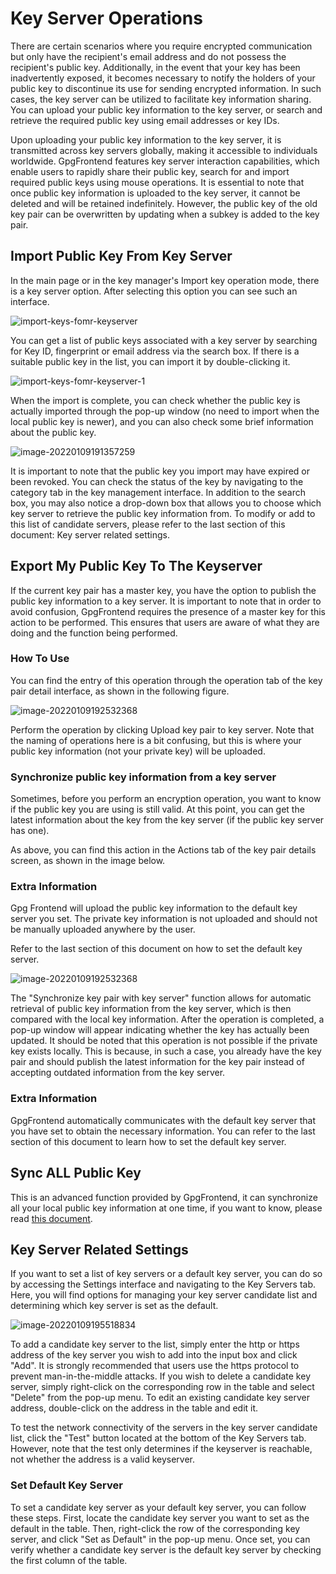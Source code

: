 # Key Server Operations

There are certain scenarios where you require encrypted communication but only
have the recipient's email address and do not possess the recipient's public
key. Additionally, in the event that your key has been inadvertently exposed, it
becomes necessary to notify the holders of your public key to discontinue its
use for sending encrypted information. In such cases, the key server can be
utilized to facilitate key information sharing. You can upload your public key
information to the key server, or search and retrieve the required public key
using email addresses or key IDs.

Upon uploading your public key information to the key server, it is transmitted
across key servers globally, making it accessible to individuals worldwide.
GpgFrontend features key server interaction capabilities, which enable users to
rapidly share their public key, search for and import required public keys using
mouse operations. It is essential to note that once public key information is
uploaded to the key server, it cannot be deleted and will be retained
indefinitely. However, the public key of the old key pair can be overwritten by
updating when a subkey is added to the key pair.

## Import Public Key From Key Server

In the main page or in the key manager's Import key operation mode, there is a
key server option. After selecting this option you can see such an interface.

![import-keys-fomr-keyserver](https://image.cdn.bktus.com/i/2023/11/16/d75cb252-9a65-5b73-01cd-a45b5ff501ef.webp)

You can get a list of public keys associated with a key server by searching for
Key ID, fingerprint or email address via the search box. If there is a suitable
public key in the list, you can import it by double-clicking it.

![import-keys-fomr-keyserver-1](https://image.cdn.bktus.com/i/2023/11/16/ae422544-3764-0fe0-638a-d731715acf3e.webp)

When the import is complete, you can check whether the public key is actually
imported through the pop-up window (no need to import when the local public key
is newer), and you can also check some brief information about the public key.

![image-20220109191357259](https://image.cdn.bktus.com/i/2023/11/16/cbb78f5f-3620-1534-4b4e-e7752e1c9aa4.webp)

It is important to note that the public key you import may have expired or been
revoked. You can check the status of the key by navigating to the category tab
in the key management interface. In addition to the search box, you may also
notice a drop-down box that allows you to choose which key server to retrieve
the public key information from. To modify or add to this list of candidate
servers, please refer to the last section of this document: Key server related
settings.

## Export My Public Key To The Keyserver

If the current key pair has a master key, you have the option to publish the
public key information to a key server. It is important to note that in order to
avoid confusion, GpgFrontend requires the presence of a master key for this
action to be performed. This ensures that users are aware of what they are doing
and the function being performed.

### How To Use

You can find the entry of this operation through the operation tab of the key
pair detail interface, as shown in the following figure.

![image-20220109192532368](https://image.cdn.bktus.com/i/2023/11/16/87b435b1-3eb2-421d-c8cb-f6d926b6a1c7.webp)

Perform the operation by clicking Upload key pair to key server. Note that the
naming of operations here is a bit confusing, but this is where your public key
information (not your private key) will be uploaded.

### Synchronize public key information from a key server

Sometimes, before you perform an encryption operation, you want to know if the
public key you are using is still valid. At this point, you can get the latest
information about the key from the key server (if the public key server has
one).

As above, you can find this action in the Actions tab of the key pair details
screen, as shown in the image below.

### Extra Information

Gpg Frontend will upload the public key information to the default key server
you set. The private key information is not uploaded and should not be manually
uploaded anywhere by the user.

Refer to the last section of this document on how to set the default key server.

![image-20220109192532368](https://image.cdn.bktus.com/i/2023/11/16/87b435b1-3eb2-421d-c8cb-f6d926b6a1c7.webp)

The "Synchronize key pair with key server" function allows for automatic
retrieval of public key information from the key server, which is then compared
with the local key information. After the operation is completed, a pop-up
window will appear indicating whether the key has actually been updated. It
should be noted that this operation is not possible if the private key exists
locally. This is because, in such a case, you already have the key pair and
should publish the latest information for the key pair instead of accepting
outdated information from the key server.

### Extra Information

GpgFrontend automatically communicates with the default key server that you have
set to obtain the necessary information. You can refer to the last section of
this document to learn how to set the default key server.

## Sync ALL Public Key

This is an advanced function provided by GpgFrontend, it can synchronize all
your local public key information at one time, if you want to know, please read
[this document](../features/sync-all-public-keys.md).

## Key Server Related Settings

If you want to set a list of key servers or a default key server, you can do so
by accessing the Settings interface and navigating to the Key Servers tab. Here,
you will find options for managing your key server candidate list and
determining which key server is set as the default.

![image-20220109195518834](https://image.cdn.bktus.com/i/2023/11/16/afe69b9b-0576-d275-91df-79585c245b22.webp)

To add a candidate key server to the list, simply enter the http or https
address of the key server you wish to add into the input box and click "Add". It
is strongly recommended that users use the https protocol to prevent
man-in-the-middle attacks. If you wish to delete a candidate key server, simply
right-click on the corresponding row in the table and select "Delete" from the
pop-up menu. To edit an existing candidate key server address, double-click on
the address in the table and edit it.

To test the network connectivity of the servers in the key server candidate
list, click the "Test" button located at the bottom of the Key Servers tab.
However, note that the test only determines if the keyserver is reachable, not
whether the address is a valid keyserver.

### Set Default Key Server

To set a candidate key server as your default key server, you can follow these
steps. First, locate the candidate key server you want to set as the default in
the table. Then, right-click the row of the corresponding key server, and click
"Set as Default" in the pop-up menu. Once set, you can verify whether a
candidate key server is the default key server by checking the first column of
the table.